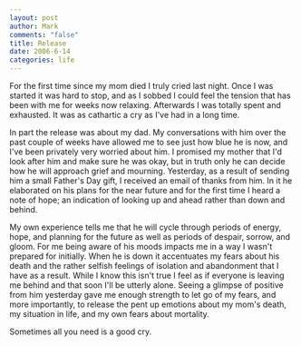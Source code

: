 ```yaml
--- 
layout: post
author: Mark
comments: "false"
title: Release
date: 2006-6-14
categories: life
---
```

For the first time since my mom died I truly cried last night. Once I was started it was hard to stop, and as I sobbed I could feel the tension that has been with me for weeks now relaxing. Afterwards I was totally spent and exhausted. It was as cathartic a cry as I've had in a long time.

In part the release was about my dad. My conversations with him over the past couple of weeks have allowed me to see just how blue he is now, and I've been privately very worried about him. I promised my mother that I'd look after him and make sure he was okay, but in truth only he can decide how he will approach grief and mourning. Yesterday, as a result of sending him a small Father's Day gift, I received an email of thanks from him. In it he elaborated on his plans for the near future and for the first time I heard a note of hope; an indication of looking up and ahead rather than down and behind.

My own experience tells me that he will cycle through periods of energy, hope, and planning for the future as well as periods of despair, sorrow, and gloom. For me being aware of his moods impacts me in a way I wasn't prepared for initially. When he is down it accentuates my fears about his death and the rather selfish feelings of isolation and abandonment that I have as a result. While I know this isn't true I feel as if everyone is leaving me behind and that soon I'll be utterly alone. Seeing a glimpse of positive from him yesterday gave me enough strength to let go of my fears, and more importantly, to release the pent up emotions about my mom's death, my situation in life, and my own fears about mortality.

Sometimes all you need is a good cry.
